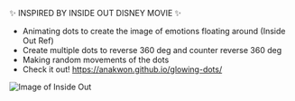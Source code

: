 ✨ INSPIRED BY INSIDE OUT DISNEY MOVIE ✨ 

- Animating dots to create the image of emotions floating around (Inside Out Ref)
- Create multiple dots to reverse 360 deg and counter reverse 360 deg 
- Making random movements of the dots 
- Check it out! https://anakwon.github.io/glowing-dots/

![Image of Inside Out](https://github.com/anakwon/insideout.github.io/blob/main/images/InsideOut.jpg) 
